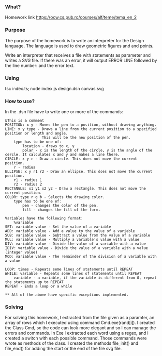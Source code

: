 ### What?
Homework link https://ocw.cs.pub.ro/courses/alf/teme/tema_en_2

### Purpose
The purpose of the homework is to write an interpreter for the Design language. The language is used to draw geometric figures and and points.

Write an interpreter that receives a file with statements as parameter and writes a SVG file. If there was an error, it will output ERROR LINE followed by the line number: and the error text.

### Using
tsc index.ts;
node index.js design.dsn canvas.svg

### How to use?
In the .dsn file have to write one or more of the commands:
    
    &This is a comment
    POSITION: x y - Moves the pen to a position, without drawing anything.
    LINE: x y type - Draws a line from the current position to a specified position or length and angle. 
                     This will be the new position of the pen.
        type has to be one of:
            location - draws to x, y 
            polar - x is the length of the circle, y is the angle of the cercle. It calculates x and y and makes a line there.
    CIRCLE: x y r - Draw a circle. This does not move the current position.
        r - radius
    ELLIPSE: x y r1 r2 - Draw an ellipse. This does not move the current position.
        r1 - radius 1
        r2 - radius 2
    RECTANGLE: x1 y1 x2 y2 - Draw a rectangle. This does not move the current position.
    COLOR: type r g b - Selects the drawing color.
        type has to be one of:
            pen - changes the color of the pen.
            fill - changes the fill of the form.
     
    Variables have the following format:
        %variable
    SET: variable value - Set the value of a variable
    ADD: variable value - Add a value to the value of a variable
    SUB: variable value - Subtract a value from the value of a variable
    MUL: variable value - Multiply a variable's value with a value
    DIV: variable value - Divide the value of a variable with a value
    IDIV: variable value - Divide the value of a variable with a value (integer value)
    MOD: variable value - The remainder of the division of a variable with a value

    LOOP: times - Repeats some lines of statements until REPEAT
    WHILE: variable - Repeats some lines of statements until REPEAT
        variable - a variable, if the variable is different from 0, repeat the statements up to REPEAT
    REPEAT - Ends a loop or a while 

    ** All of the above have specific exceptions implemented.
### Solving
For solving this homework, I extracted from the file given as a paramter, an array of rows which I executed using command Cmd.exe(rand[i]).
I created the Class Cmd, so the code can look more elegant and so I can manage the errors and commands.
In Exe I extracted each word using a regex, and i created a switch with each possible command. Those commands were wrote as methods of the class.
I created the methods file_init() and file_end() for adding the start or the end of the file svg file.


